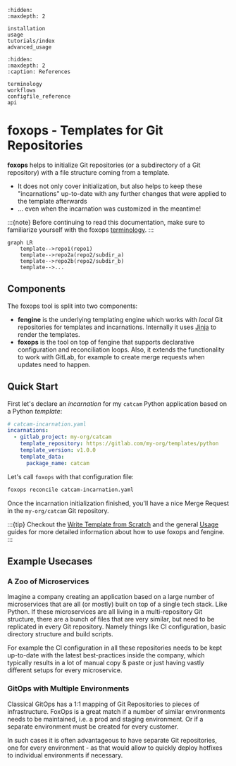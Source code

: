 ```{toctree}
:hidden:
:maxdepth: 2

installation
usage
tutorials/index
advanced_usage
```

```{toctree}
:hidden:
:maxdepth: 2
:caption: References

terminology
workflows
configfile_reference
api
```

# foxops - Templates for Git Repositories

**foxops** helps to initialize Git repositories (or a subdirectory of a Git repository) with a file structure coming from a template.

* It does not only cover initialization, but also helps to keep these "incarnations" up-to-date with any further changes that were applied to the template afterwards
* ... even when the incarnation was customized in the meantime!

:::{note}
Before continuing to read this documentation, make sure to familiarize yourself with the foxops [terminology](terminology).
:::

```{mermaid}
graph LR
    template-->repo1(repo1)
    template-->repo2a(repo2/subdir_a)
    template-->repo2b(repo2/subdir_b)
    template-->...
```

## Components

The foxops tool is split into two components:

* **fengine** is the underlying templating engine which works with _local_ Git repositories for templates and incarnations. Internally it uses [Jinja](https://jinja.palletsprojects.com/) to render the templates.
* **foxops** is the tool on top of fengine that supports declarative configuration and reconciliation loops. Also, it extends the functionality to work with GitLab, for example to create merge requests when updates need to happen.

## Quick Start

First let's declare an *incarnation* for my `catcam` Python application based on a Python *template*:

```yaml
# catcam-incarnation.yaml
incarnations:
  - gitlab_project: my-org/catcam
    template_repository: https://gitlab.com/my-org/templates/python
    template_version: v1.0.0
    template_data:
      package_name: catcam
```

Let's call `foxops` with that configuration file:

```bash
foxops reconcile catcam-incarnation.yaml
```

Once the incarnation initialization finished, you'll have a nice Merge Request in the `my-org/catcam`
Git repository.

:::{tip}
Checkout the [Write Template from Scratch](tutorials/write-template-from-scratch) and
the general [Usage](usage) guides for more detailed information about how to use
foxops and fengine.
:::

## Example Usecases

### A Zoo of Microservices

Imagine a company creating an application based on a large number of microservices that are all (or mostly) built on top of a single tech stack. Like Python. If these microservices are all living in a multi-repository Git structure, there are a bunch of files that are very similar, but need to be replicated in every Git repository. Namely things like CI configuration, basic directory structure and build scripts.

For example the CI configuration in all these repositories needs to be kept up-to-date with the latest best-practices inside the company, which typically results in a lot of manual copy & paste or just having vastly different setups for every microservice.

### GitOps with Multiple Environments

Classical GitOps has a 1:1 mapping of Git Repositories to pieces of infrastructure. FoxOps is a great match if a number of similar environments needs to be maintained, i.e. a prod and staging environment. Or if a separate environment must be created for every customer.

In such cases it is often advantageous to have separate Git repositories, one for every environment - as that would allow to quickly deploy hotfixes to individual environments if necessary.
